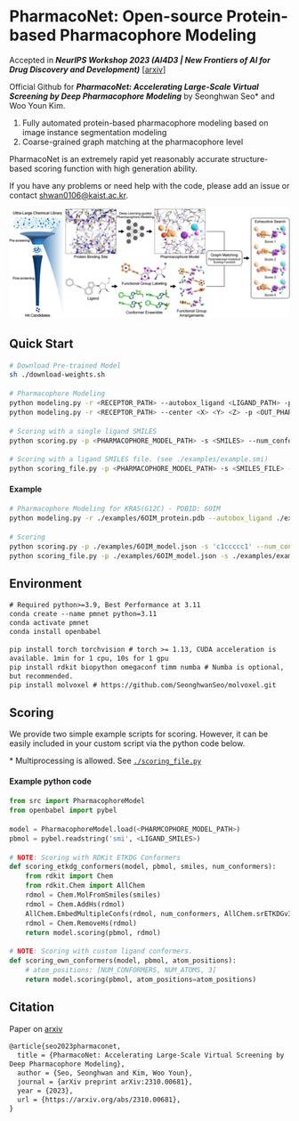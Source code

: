 # PharmacoNet: Open-source Protein-based Pharmacophore Modeling

Accepted in ***NeurIPS Workshop 2023 (AI4D3 | New Frontiers of AI for Drug Discovery and Development)*** [[arxiv](https://arxiv.org/abs/2310.00681)]

Official Github for ***PharmacoNet: Accelerating Large-Scale Virtual Screening by Deep Pharmacophore Modeling*** by Seonghwan Seo* and Woo Youn Kim.

1. Fully automated protein-based pharmacophore modeling based on image instance segmentation modeling
2. Coarse-grained graph matching at the pharmacophore level

PharmacoNet is an extremely rapid yet reasonably accurate structure-based scoring function with high generation ability.

If you have any problems or need help with the code, please add an issue or contact [shwan0106@kaist.ac.kr](mailto:shwan0106@kaist.ac.kr).

![](images/overview.png)



## Quick Start

```bash
# Download Pre-trained Model
sh ./download-weights.sh

# Pharmacophore Modeling
python modeling.py -r <RECEPTOR_PATH> --autobox_ligand <LIGAND_PATH> -p <OUT_PHARMACOPHORE_MODEL_PATH> 
python modeling.py -r <RECEPTOR_PATH> --center <X> <Y> <Z> -p <OUT_PHARMACOPHORE_MODEL_PATH> --cuda	# CUDA Acceleration

# Scoring with a single ligand SMILES
python scoring.py -p <PHARMACOPHORE_MODEL_PATH> -s <SMILES> --num_conformers <NUM_CONFORMERS>

# Scoring with a ligand SMILES file. (see ./examples/example.smi)
python scoring_file.py -p <PHARMACOPHORE_MODEL_PATH> -s <SMILES_FILE> --num_conformers <NUM_CONFORMERS> --num_cpus <NUM_CPU>
```

#### Example

```bash
# Pharmacophore Modeling for KRAS(G12C) - PDBID: 6OIM
python modeling.py -r ./examples/6OIM_protein.pdb --autobox_ligand ./examples/6OIM_ligand.sdf -p ./examples/6OIM_model.json

# Scoring
python scoring.py -p ./examples/6OIM_model.json -s 'c1ccccc1' --num_conformers 2
python scoring_file.py -p ./examples/6OIM_model.json -s ./examples/example.smi --num_conformers 10
```



## Environment

```shell
# Required python>=3.9, Best Performance at 3.11
conda create --name pmnet python=3.11
conda activate pmnet
conda install openbabel

pip install torch torchvision # torch >= 1.13, CUDA acceleration is available. 1min for 1 cpu, 10s for 1 gpu
pip install rdkit biopython omegaconf timm numba # Numba is optional, but recommended.
pip install molvoxel # https://github.com/SeonghwanSeo/molvoxel.git
```



## Scoring

We provide two simple example scripts for scoring. However, it can be easily included in your custom script via the python code below.

\* Multiprocessing is allowed. See [`./scoring_file.py`](./scoring_file.py)

#### Example python code

```python
from src import PharmacophoreModel
from openbabel import pybel

model = PharmacophoreModel.load(<PHARMCOPHORE_MODEL_PATH>)
pbmol = pybel.readstring('smi', <LIGAND_SMILES>)

# NOTE: Scoring with RDKit ETKDG Conformers
def scoring_etkdg_conformers(model, pbmol, smiles, num_conformers):
    from rdkit import Chem
    from rdkit.Chem import AllChem
    rdmol = Chem.MolFromSmiles(smiles)
    rdmol = Chem.AddHs(rdmol)
    AllChem.EmbedMultipleConfs(rdmol, num_conformers, AllChem.srETKDGv3())
    rdmol = Chem.RemoveHs(rdmol)
    return model.scoring(pbmol, rdmol)

# NOTE: Scoring with custom ligand conformers.
def scoring_own_conformers(model, pbmol, atom_positions):
    # atom_positions: [NUM_CONFORMERS, NUM_ATOMS, 3]
    return model.scoring(pbmol, atom_positions=atom_positions)
```



## Citation

Paper on [arxiv](https://arxiv.org/abs/2310.00681)

```
@article{seo2023pharmaconet,
  title = {PharmacoNet: Accelerating Large-Scale Virtual Screening by Deep Pharmacophore Modeling},
  author = {Seo, Seonghwan and Kim, Woo Youn},
  journal = {arXiv preprint arXiv:2310.00681},
  year = {2023},
  url = {https://arxiv.org/abs/2310.00681},
}
```

